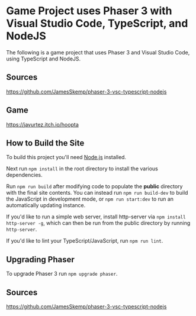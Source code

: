 # Game Project uses Phaser 3 with Visual Studio Code, TypeScript, and NodeJS

The following is a game project that uses Phaser 3 and Visual Studio Code, using TypeScript and NodeJS.

## Sources
https://github.com/JamesSkemp/phaser-3-vsc-typescript-nodejs

## Game
https://javurtez.itch.io/hoopta

## How to Build the Site
To build this project you'll need [Node.js](https://nodejs.org) installed.

Next run `npm install` in the root directory to install the various dependencies.

Run `npm run build` after modifying code to populate the **public** directory with the final site contents. You can instead run `npm run build-dev` to build the JavaScript in development mode, or `npm run start:dev` to run an automatically updating instance.

If you'd like to run a simple web server, install http-server via `npm install http-server -g`, which can then be run from the public directory by running `http-server`.

If you'd like to lint your TypeScript/JavaScript, run `npm run lint`.

## Upgrading Phaser
To upgrade Phaser 3 run `npm upgrade phaser`.

## Sources
https://github.com/JamesSkemp/phaser-3-vsc-typescript-nodejs
